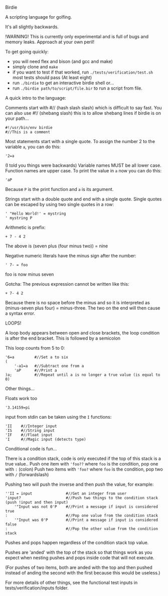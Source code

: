 Birdie

A scripting language for golfing.

It's all slightly backwards.

!WARNING! This is currently only experimental and is full of bugs and memory leaks. Approach at your own peril!

To get going quickly:
 - you will need flex and bison (and gcc and make)
 - simply clone and `make`
 - if you want to test if that worked, run `./tests/verification/test.sh` most tests should pass (At least eight)
 - run `./birdie` to get an interactive birdie shell or...
 - run `./birdie path/to/script/file.bir` to run a script from file.
 
A quick intro to the language:

Comments start with #// (hash slash slash) which is difficult to say fast.
You can also use #!/ (shebang slash) this is to allow shebang lines if birdie is on your path...

    #!/usr/bin/env birdie
    #//This is a comment

Most statements start with a single quote. To assign the number 2 to the variable `a`, you can do this:

    '2=a
    
(I told you things were backwards)
Variable names MUST be all lower case. Function names are upper case.
To print the value in `a` now you can do this:

    'aP
    
Because `P` is the print function and `a` is its argument.

Strings start with a double quote and end with a single quote. Single quotes can be escaped by using two single quotes in a row:

    ' "Hello World!' = mystring
    ' mystring P
    
Arithmetic is prefix:

    + 7 - 4 2
    
The above is (seven plus (four minus two)) = nine

Negative numeric literals have the minus sign after the number:

    ' 7- = foo
    
foo is now minus seven

Gotcha: The previous expression cannot be written like this:

    + 7- 4 2
    
Because there is no space before the minus and so it is interpreted as (minus-seven plus four) = minus-three. The two on the end will then cause a syntax error.

LOOPS!

A loop body appears between open and close brackets, the loop condition is after the end bracket. This is followed by a semicolon

This loop counts from 5 to 0:

    '6=a         #//Set a to six
    (
        '-a1=a   #//Subtract one from a
        'aP      #//Print a
    )a;          #//Repeat until a is no longer a true value (is equal to 0)
    
Other things...

Floats work too

    '3.14159=pi
    
input from stdin can be taken using the `I` functions:

    'II    #//Integer input
    'IS    #//String input
    'IF    #//Float input
    'I     #//Magic input (detects type)
    
Conditional code is fun...

There is a condition stack, code is only executed if the top of this stack is a true value..
Push one item with `'foo??` where `foo` is the condition, pop one with `:` (colon)
Push two items with `'foo?` where `foo` is the condition, pop two with `/` (forwardslash)

Pushing two will push the inverse and then push the value, for example:

	''II = input               #//Get an integer from user
	'input?                    #//Push two things to the condition stack (push !input and then input)
	    '"Input was not 0'P    #//Print a message if input is considered true
	:                          #//Pop one value from the condition stack
	    '"Input was 0'P        #//Print a message if input is considered false
	:                          #//Pop the other value from the condition stack
	
Pushes and pops happen regardless of the condition stack top value.

Pushes are 'anded' with the top of the stack so that things work as you expect when nesting pushes and pops inside code that will not execute.

(For pushes of two items, both are anded with the top and then pushed instead of anding the second with the first because this would be useless.)

For more details of other things, see the functional test inputs in tests/verification/inputs folder.